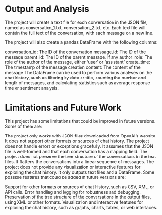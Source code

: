 # Output and Analysis

The project will create a text file for each conversation in the JSON file, named as conversation_1.txt, conversation_2.txt, etc. Each text file will contain the full text of the conversation, with each message on a new line.

The project will also create a pandas DataFrame with the following columns:

conversation_id: The ID of the conversation
message_id: The ID of the message
parent_id: The ID of the parent message, if any
author_role: The role of the author of the message, either ‘user’ or ‘assistant’
create_time: The timestamp of the message creation
content: The content of the message
The DataFrame can be used to perform various analyses on the chat history, such as filtering by date or title, counting the number and length of messages, and calculating statistics such as average response time or sentiment analysis.

# Limitations and Future Work
This project has some limitations that could be improved in future versions. Some of them are:

The project only works with JSON files downloaded from OpenAI’s website. It does not support other formats or sources of chat history.
The project does not handle errors or exceptions gracefully. It assumes that the JSON file is well-formed and that each conversation has a mapping field.
The project does not preserve the tree structure of the conversations in the text files. It flattens the conversations into a linear sequence of messages.
The project does not provide any visualization or interactive features for exploring the chat history. It only outputs text files and a DataFrame.
Some possible features that could be added in future versions are:

Support for other formats or sources of chat history, such as CSV, XML, or API calls.
Error handling and logging for robustness and debugging.
Preservation of the tree structure of the conversations in the output files, using XML or other formats.
Visualization and interactive features for exploring the chat history, such as graphs, charts, tables, or web interfaces.
